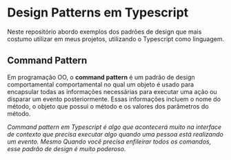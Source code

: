 # Design Patterns em Typescript

Neste repositório abordo exemplos dos padrões de design que mais costumo utilizar em meus projetos, utilizando o Typescript como linguagem.

## Command Pattern

Em programação OO, o **command pattern** é um padrão de design comportamental comportamental no qual um objeto é usado para encapsular todas as informações necessárias para executar uma ação ou disparar um evento posteriormente. Essas informações incluem o nome do método, o objeto que possui o método e os valores dos parâmetros do método.

_Command pattern em Typescript é algo que acontecerá muito na interface de contexto que precisa executar algo quando uma pessoa está realizando um evento. Mesmo Quando você precisa enfileirar todos os comandos, esse padrão de design é muito poderoso._